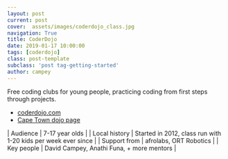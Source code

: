 ```yaml
---
layout: post
current: post
cover:  assets/images/coderdojo_class.jpg
navigation: True
title: CoderDojo
date: 2019-01-17 10:00:00
tags: [coderdojo]
class: post-template
subclass: 'post tag-getting-started'
author: campey
---
```


Free coding clubs for young people, practicing coding from first steps through projects.

 * [coderdojo.com](https://coderdojo.com/)
 * [Cape Town dojo page](https://zen.coderdojo.com/dojos/za/western-cape/cape-town-western-cape/cape-town)

| Audience | 7-17 year olds |
| Local history | Started in 2012, class run with 1-20 kids per week ever since |
| Support from | afrolabs, ORT Robotics |
| Key people | David Campey, Anathi Funa, + more mentors |

